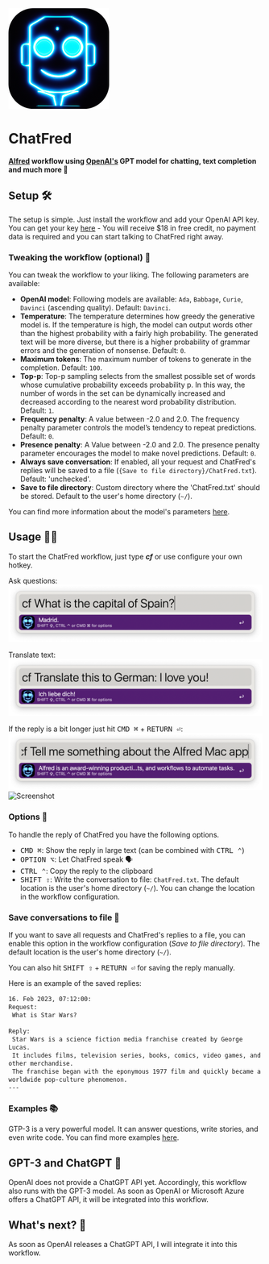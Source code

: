 ![chatfred](assets/images/chatfred.png)

# ChatFred
**[Alfred](https://www.alfredapp.com/) workflow using [OpenAI's](https://openai.com/) GPT model for chatting, text completion and much more 🤖**

## Setup 🛠️
The setup is simple. Just install the workflow and add your OpenAI API key. You can get your key [here](https://beta.openai.com/signup) - You will receive $18 in free credit, no payment data is required and you can start talking to ChatFred right away.

### Tweaking the workflow (optional) 🦾
You can tweak the workflow to your liking. The following parameters are available:
- **OpenAI model**: Following models are available: `Ada`, `Babbage`, `Curie`, `Davinci` (ascending quality). Default: `Davinci`.
- **Temperature**: The temperature determines how greedy the generative model is. If the temperature is high, the model can output words other than the highest probability with a fairly high probability. The generated text will be more diverse, but there is a higher probability of grammar errors and the generation of nonsense. Default: `0`.
- **Maximum tokens**: The maximum number of tokens to generate in the completion. Default: `100`.
- **Top-p**: Top-p sampling selects from the smallest possible set of words whose cumulative probability exceeds probability p. In this way, the number of words in the set can be dynamically increased and decreased according to the nearest word probability distribution. Default: `1`.
- **Frequency penalty**: A value between -2.0 and 2.0. The frequency penalty parameter controls the model’s tendency to repeat predictions. Default: `0`.
- **Presence penalty**: A Value between -2.0 and 2.0. The presence penalty parameter encourages the model to make novel predictions. Default: `0`.
- **Always save conversation**: If enabled, all your request and ChatFred's replies will be saved to a file (`{Save to file directory}/ChatFred.txt`). Default: 'unchecked'.
- **Save to file directory**: Custom directory where the 'ChatFred.txt' should be stored. Default to the user's home directory (`~/`).

 You can find more information about the model's parameters [here](https://platform.openai.com/docs/api-reference/completions/create).

## Usage 🧑‍💻
To start the ChatFred workflow, just type ***cf*** or use configure your own hotkey.

Ask questions:
![Screenshot](assets/images/screenshot1.png)

Translate text:
![Screenshot](assets/images/screenshot2.png)

If the reply is a bit longer just hit <kbd>CMD ⌘</kbd> + <kbd>RETURN ⏎</kbd>:
![Screenshot](assets/images/screenshot3.png)
![Screenshot](assets/images/screenshot4.png)

### Options 🤗
To handle the reply of ChatFred you have the following options.
- <kbd>CMD ⌘</kbd>: Show the reply in large text (can be combined with <kbd>CTRL ⌃</kbd>)
- <kbd>OPTION ⌥</kbd>: Let ChatFred speak 🗣️
- <kbd>CTRL ⌃</kbd>: Copy the reply to the clipboard
- <kbd>SHIFT ⇧</kbd>: Write the conversation to file: `ChatFred.txt`. The default location is the user's home directory (`~/`). You can change the location in the workflow configuration.

### Save conversations to file 📝
If you want to save all requests and ChatFred's replies to a file, you can enable this option in the workflow configuration (*Save to file directory*). The default location is the user's home directory (`~/`).

You can also hit <kbd>SHIFT ⇧</kbd> + <kbd>RETURN ⏎</kbd> for saving the reply manually.

Here is an example of the saved replies:
```
16. Feb 2023, 07:12:00:
Request:
 What is Star Wars?

Reply:
 Star Wars is a science fiction media franchise created by George Lucas. 
 It includes films, television series, books, comics, video games, and other merchandise. 
 The franchise began with the eponymous 1977 film and quickly became a worldwide pop-culture phenomenon.
---
```

### Examples 📚
GTP-3 is a very powerful model. It can answer questions, write stories, and even write code. You can find more examples [here](https://platform.openai.com/examples).

## GPT-3 and ChatGPT 🤖
OpenAI does not provide a ChatGPT API yet. Accordingly, this workflow also runs with the GPT-3 model. As soon as OpenAI or Microsoft Azure offers a ChatGPT API, it will be integrated into this workflow.

## What's next? 🚧
As soon as OpenAI releases a ChatGPT API, I will integrate it into this workflow.
